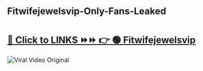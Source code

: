 
 ## Fitwifejewelsvip-Only-Fans-Leaked

# <h2><a href="https://clipsfans.com/Fitwifejewelsvip&ref=git">🔗 Click to LINKS ⏩⏩ 👉 🟢 Fitwifejewelsvip </a></h2>

<a href="https://clipsfans.com/Fitwifejewelsvip&ref=git" rel="nofollow" data-target="animated-image.originalLink"><img src="https://i.ibb.co.com/xMMVF88/686577567.gif" alt="Viral Video Original" style="max-width: 100%; display: inline-block;" data-target="animated-image.originalImage"></a>
